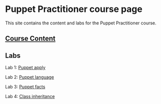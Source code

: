 # Puppet Practitioner course page

This site contains the content and labs for the Puppet Practitioner course.

## [Course Content](https://www.dropbox.com/sh/zyc5yxvujnspsh4/AAAgYBwu4kH7qk5Ovg3TaKKXa?dl=0)


## Labs

Lab 1: [Puppet apply](labs/01-apply)

Lab 2: [Puppet language](labs/02-language)

Lab 3: [Puppet facts](labs/03-facts)

Lab 4: [Class inheritance](labs/04-inheritance)


